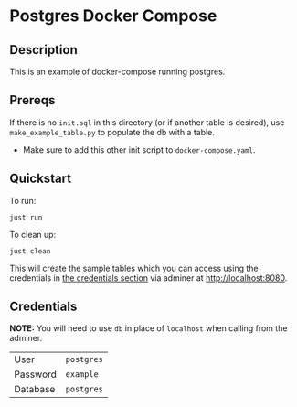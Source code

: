 # Postgres Docker Compose

## Description

This is an example of docker-compose running postgres.

## Prereqs

If there is no `init.sql` in this directory (or if another table is desired), use `make_example_table.py` to populate the db with a table.

- Make sure to add this other init script to `docker-compose.yaml`.

## Quickstart

To run:

```shell
just run
```

To clean up:

```shell
just clean
```

This will create the sample tables which you can access using the credentials in [the credentials section](#credentials) via adminer at <http://localhost:8080>.

## Credentials

**NOTE:** You will need to use `db` in place of `localhost` when calling from the adminer.

|          |            |
| -------- | ---------- |
| User     | `postgres` |
| Password | `example`  |
| Database | `postgres` |
